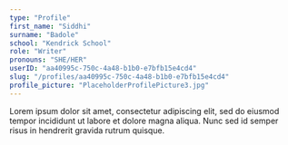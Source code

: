 ```yaml
---
type: "Profile"
first_name: "Siddhi"
surname: "Badole"
school: "Kendrick School"
role: "Writer"
pronouns: "SHE/HER"
userID: "aa40995c-750c-4a48-b1b0-e7bfb15e4cd4"
slug: "/profiles/aa40995c-750c-4a48-b1b0-e7bfb15e4cd4"
profile_picture: "PlaceholderProfilePicture3.jpg"
---
```


Lorem ipsum dolor sit amet, consectetur adipiscing elit, sed do eiusmod tempor incididunt ut labore et dolore magna aliqua. Nunc sed id semper risus in hendrerit gravida rutrum quisque.
